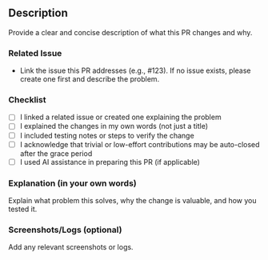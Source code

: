 ## Description

Provide a clear and concise description of what this PR changes and why.

### Related Issue

- Link the issue this PR addresses (e.g., #123). If no issue exists, please create one first and describe the problem.

### Checklist

- [ ] I linked a related issue or created one explaining the problem
- [ ] I explained the changes in my own words (not just a title)
- [ ] I included testing notes or steps to verify the change
- [ ] I acknowledge that trivial or low-effort contributions may be auto-closed after the grace period
- [ ] I used AI assistance in preparing this PR (if applicable)

### Explanation (in your own words)

Explain what problem this solves, why the change is valuable, and how you tested it.

### Screenshots/Logs (optional)

Add any relevant screenshots or logs.
